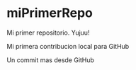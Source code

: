 # miPrimerRepo
Mi primer repositorio. Yujuu!

Mi primera contribucion local para GitHub

Un commit mas desde GitHub
